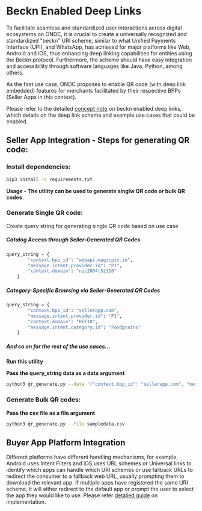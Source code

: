 # Beckn Enabled Deep Links

To facilitate seamless and standardized user interactions across digital ecosystems on ONDC, it is crucial to create a universally recognized and standardized "beckn" URI scheme, similar to what Unified Payments Interface (UPI), and WhatsApp, has achieved for major platforms like Web, Android and iOS, thus enhancing deep linking capabilities for entities using the Beckn protocol. Furthermore, the scheme should have easy integration and accessibility through software languages like Java, Python, among others.

As the first use case, ONDC proposes to enable QR code (with deep link embedded) features for merchants facilitated by their respective BPPs (Seller Apps in this context).

Please refer to the detailed [concept note](https://github.com/tanyamadaan/deep_links/blob/main/docs/Concept_paper.md) on beckn enabled deep links, which details on the deep link schema and example use cases that could be enabled.

## Seller App Integration - Steps for generating QR code:

### Install dependencies:

```bash
pip3 install -r requirements.txt

```

**Usage - The utility can be used to generate singlw QR code or bulk QR codes.**

### Generate Single QR code:

Create query string for generating single QR code based on use case

##### Catalog Access through Seller-Generated QR Codes

```python
query_string = {
        "context.bpp_id": "webapi.magicpin.in",
        "message.intent.provider.id": "P1",
        "context.domain": "nic2004:52110"
    }
```

##### Category-Specific Browsing via Seller-Generated QR Codes

```python
query_string = {
        "context.bpp_id": "sellerapp.com",
        "message.intent.provider.id": "P1",
        "context.domain": "RET10",
        "message.intent.category.id": "Foodgrains"
    }
```

##### And so on for the rest of the use cases...

**Run this utility**

**Pass the query_string data as a data argument**

```bash
python3 qr_generate.py --data '{"context.bpp_id": "sellerapp.com", "message.intent.provider.id": "P1", "context.domain": "RET10", "message.intent.category.id": "Foodgrains"}'
```

### Generate Bulk QR codes:

**Pass the csv file as a file argument**

```bash
python3 qr_generate.py --file sampledata.csv
```

## Buyer App Platform Integration

Different platforms have different handling mechanisms, for example, Android uses Intent Filters and iOS uses URL schemes or Universal links to identify which apps can handle which URI schemes or use fallback URLs to redirect the consumer to a fallback web URL, usually prompting them to download the relevant app. If multiple apps have registered the same URI scheme, it will either redirect to the default app or prompt the user to select the app they would like to use. Please refer [detailed guide](https://docs.google.com/document/d/1pmwQvF9G37_KwcFViub7m_qYDUjbGLrwvgkv1XZEc08/edit?usp=sharing) on implementation.